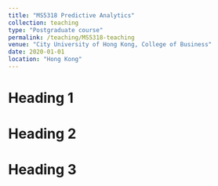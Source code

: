 ```yaml
---
title: "MS5318 Predictive Analytics"
collection: teaching
type: "Postgraduate course"
permalink: /teaching/MS5318-teaching
venue: "City University of Hong Kong, College of Business"
date: 2020-01-01
location: "Hong Kong"
---
```


Heading 1
======

Heading 2
======

Heading 3
======
